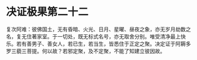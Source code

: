 # 决证极果第二十二
复次阿难：彼佛国土，无有昏暗、火光、日月、星曜、昼夜之象，亦无岁月劫数之名，复无住著家室。于一切处，既无标式名号，亦无取舍分别。唯受清净最上快乐。若有善男子、善女人，若已生，若当生，皆悉住于正定之聚。决定证于阿耨多罗三藐三菩提。何以故？若邪定聚，及不定聚，不能了知建立彼因故。
